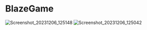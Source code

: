 # BlazeGame
![Screenshot_20231206_125148](https://github.com/AndrewSavchuk98/BlazeGame/assets/59737688/b3c02cb4-65e2-47ec-90ae-4dffd04970e6)
![Screenshot_20231206_125042](https://github.com/AndrewSavchuk98/BlazeGame/assets/59737688/60a46351-8171-4b73-b6a4-ee616c7563be)
